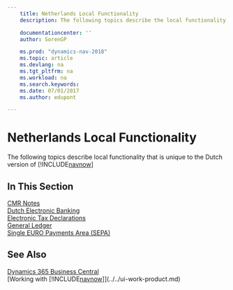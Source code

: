 ```yaml
---
    title: Netherlands Local Functionality
    description: The following topics describe the local functionality in the Dutch version of [!INCLUDE[navnow](../../includes/navnow_md.md)].

    documentationcenter: ''
    author: SorenGP

    ms.prod: "dynamics-nav-2018"
    ms.topic: article
    ms.devlang: na
    ms.tgt_pltfrm: na
    ms.workload: na
    ms.search.keywords:
    ms.date: 07/01/2017
    ms.author: edupont

---
```

# Netherlands Local Functionality
The following topics describe local functionality that is unique to the Dutch version of [!INCLUDE[navnow](../../includes/navnow_md.md)]  

## In This Section  
  [CMR Notes](cmr-notes.md)  
  [Dutch Electronic Banking](dutch-electronic-banking.md)  
  [Electronic Tax Declarations](electronic-tax-declarations.md)  
  [General Ledger](general-ledger.md)  
  [Single EURO Payments Area (SEPA)](single-euro-payments-area-sepa-.md)  

## See Also
[Dynamics 365 Business Central](/dynamics365/business-central/)  
[Working with [!INCLUDE[navnow](../../includes/navnow_md.md)]](../../ui-work-product.md)
